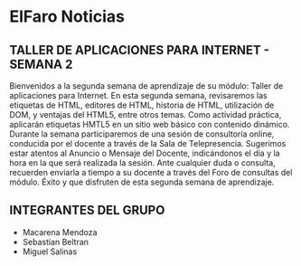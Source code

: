 # ElFaro Noticias
## TALLER DE APLICACIONES PARA INTERNET - SEMANA 2

Bienvenidos a la segunda semana de aprendizaje de su módulo: Taller de aplicaciones para Internet.
En esta segunda semana, revisaremos las etiquetas de HTML, editores de HTML, historia de HTML, utilización de DOM, y ventajas del HTML5, entre otros temas.
Como actividad práctica, aplicarán etiquetas HMTL5 en un sitio web básico con contenido dinámico.
Durante la semana participaremos de una sesión de consultoría online, conducida por el docente a través de la Sala de Telepresencia. Sugerimos estar atentos al Anuncio o Mensaje del Docente, indicándonos el día y la hora en la que será realizada la sesión.
Ante cualquier duda o consulta, recuerden enviarla a tiempo a su docente a través del Foro de consultas del módulo.
Éxito y que disfruten de esta segunda semana de aprendizaje.

## INTEGRANTES DEL GRUPO

- Macarena Mendoza
- Sebastian Beltran
- Miguel Salinas
